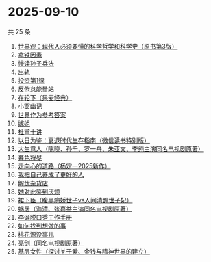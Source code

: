 # 2025-09-10

共 25 条

<!-- BEGIN WEREAD -->
<!-- 最后更新时间 2025-09-10 14:13:45 +0800 -->
1. [世界观：现代人必须要懂的科学哲学和科学史（原书第3版）](https://weread.qq.com/web/bookDetail/61f322a071fac4b261f20c8)
1. [拿铁因素](https://weread.qq.com/web/bookDetail/a1a32200813ab9e87g014bf7)
1. [慢读孙子兵法](https://weread.qq.com/web/bookDetail/72732e40813aba573g017bb7)
1. [出轨](https://weread.qq.com/web/bookDetail/adb32d20813aba51ag0144fc)
1. [投资第1课](https://weread.qq.com/web/bookDetail/89b322f0813aba568g0116d0)
1. [反倦怠能量站](https://weread.qq.com/web/bookDetail/826324b0813aba1deg01589c)
1. [在轮下（果麦经典）](https://weread.qq.com/web/bookDetail/8f732c00813aba58fg0158c0)
1. [小窗幽记](https://weread.qq.com/web/bookDetail/5d4323705e09715d46f70da)
1. [世界作为参考答案](https://weread.qq.com/web/bookDetail/4d232400813ab9fb2g010557)
1. [嫁姐](https://weread.qq.com/web/bookDetail/a4732730813aba576g0143c7)
1. [杜甫十讲](https://weread.qq.com/web/bookDetail/fa2326c0813ab727ag01329a)
1. [以日为鉴：衰退时代生存指南（微信读书特别版）](https://weread.qq.com/web/bookDetail/77d32440813aba4e2g01644a)
1. [大生意人（陈晓、孙千、罗一舟、朱亚文、李纯主演同名电视剧原著）](https://weread.qq.com/web/bookDetail/59132280813ab9dbeg0121f8)
1. [暮色将尽](https://weread.qq.com/web/bookDetail/43332d10813ab789bg0191c4)
1. [走向心的道路（杨定一2025新作）](https://weread.qq.com/web/bookDetail/e56326d0813aba5aeg01948c)
1. [我把自己养成了更好的人](https://weread.qq.com/web/bookDetail/b4632600813ab94abg0147dd)
1. [解忧杂货店](https://weread.qq.com/web/bookDetail/6d132250813ab6e84g017ca5)
1. [她对此感到厌烦](https://weread.qq.com/web/bookDetail/8f632e60813ab7dcbg015740)
1. [裙下臣（腹黑病娇世子vs人间清醒世子妃）](https://weread.qq.com/web/bookDetail/3d832970813aba4a8g018447)
1. [蜗居（海清、张嘉益主演同名电视剧原著）](https://weread.qq.com/web/bookDetail/d7932200813ab6ffeg016c0e)
1. [李诞脱口秀工作手册](https://weread.qq.com/web/bookDetail/17e324b07268888017e4c11)
1. [如何找到想做的事](https://weread.qq.com/web/bookDetail/71a32fb0813ab8de8g019cc9)
1. [桃花源没事儿](https://weread.qq.com/web/bookDetail/676320b0813aba52cg0179ad)
1. [亮剑（同名电视剧原著）](https://weread.qq.com/web/bookDetail/ba632bb0716754d8ba65b18)
1. [基层女性（探讨关于爱、金钱与精神世界的建立）](https://weread.qq.com/web/bookDetail/d3c3209072646383d3ce031)
<!-- END WEREAD -->